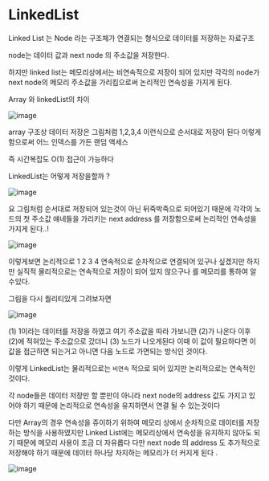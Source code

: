 # LinkedList

Linked List 는 Node 라는 구조체가 연결되는 형식으로 데이터를 저장하는 자료구조

node는 데이터 값과 next node 의 주소값을 저장한다.

하지만 linked list는 메모리상에서는 비연속적으로 저장이 되어 있지만 각각의 node가 next node의 메모리 주소값을 가리킴으로써 논리적인 연속성을 가지게 된다.

Array 와 linkedList의 차이 

![image](https://github.com/gusdn0108/linkedlist/assets/96761523/f236bca2-35ce-4c98-a403-be1a429ffd56)

array 구조상 데이터 저장은 그림처럼 1,2,3,4 이런식으로 순서대로 저장이 된다 이렇게 함으로써 어느 인덱스를 가든 랜덤 액세스 

즉 시간복잡도 O(1) 접근이 가능하다

LinkedList는 어떻게 저장을할까 ?

![image](https://github.com/gusdn0108/linkedlist/assets/96761523/0a8b6242-8d2f-460b-9ede-e7d6f75c05b1)

요 그림처럼 순서대로 저장되어 있는것이 아닌 뒤죽박죽으로 되어있기 때문에 각각의 노드의 첫 주소값 얘네들을 가리키는 next address 를 저장함으로써 논리적인 연속성을 가지게 된다..!


![image](https://github.com/gusdn0108/linkedlist/assets/96761523/8c831190-58a5-49a9-97a3-fc209c972bbb)

이렇게보면 논리적으로 1 2 3 4 연속적으로 순차적으로 연결되어 있구나 싶겠지만 하지만 실직적 물리적으로는 연속적으로 저장이 되어 있지 않으구나 를 메모리를 통하여 알수있다.

그림을 다시 퀄리티있게 그려보자면

![image](https://github.com/gusdn0108/linkedlist/assets/96761523/c424fcf0-2661-40e0-9253-d99ad8af89db)


(1) 1이라는 데이터를 저장을 하였고 여기 주소값을 따라 가보니깐 (2)가 나온다 이후 (2)에 적혀있는 주소값으로 갔더니 (3) 노드가 나오게된다 이때 이 값이 필요하다면 이 값을 접근하면 되는거고 아니면 다음 노드로 가면되는 방식인 것이다.

이렇게 LinkedList는 물리적으로는 `비연속` 적으로 되어 있지만 논리적으로는 연속적인것이다. 

각 node들은 데이터 저장만 할 뿐만이 아니라 next node의 address 값도 가지고 있어야 하기 때문에 논리적으로 연속성을 유지하면서 연결 될 수 있는것이다 

다만 Array의 경우 연속성을 쥬이하기 위하여 메모리 상에서 순차적으로 데이터를 저장하는 방식을 사용하였지만 Linked List에는 메모리상에서 연속성을 유지하지 않아도 되기 때문에 메모리 사용이 조금 더 자유롭다 다만 next node 의 address 도 추가적으로 저장해야 하기 때문에 데이터 하나당 차지하는 메모리가 더 커지게 된다 .

![image](https://github.com/gusdn0108/linkedlist/assets/96761523/bcdc0c38-5794-4bb3-be4e-df3883b99d93)







